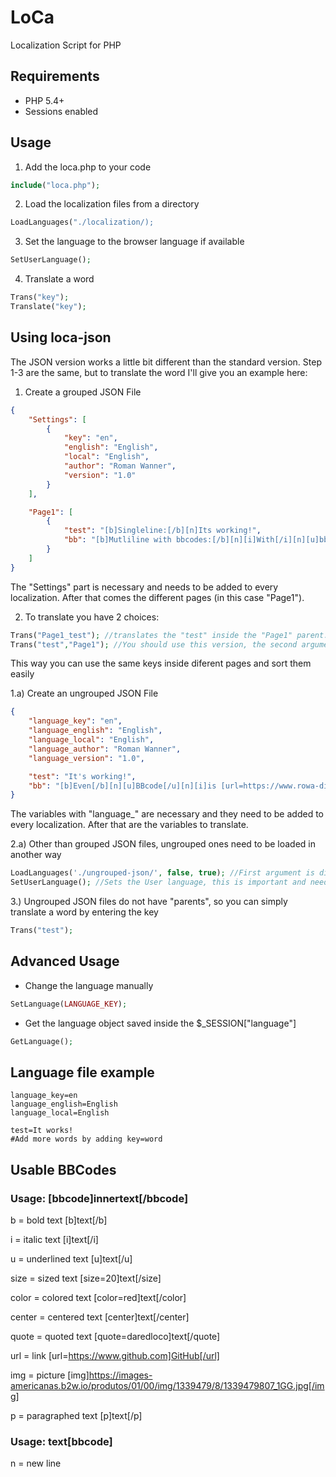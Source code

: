 # LoCa
 Localization Script for PHP

## Requirements
* PHP 5.4+
* Sessions enabled

## Usage
1) Add the loca.php to your code
```php
include("loca.php");
```

2) Load the localization files from a directory
```php
LoadLanguages("./localization/);
```

3) Set the language to the browser language if available
```php
SetUserLanguage();
```

4) Translate a word
```php
Trans("key");
Translate("key");
```

## Using loca-json
The JSON version works a little bit different than the standard version.
Step 1-3 are the same, but to translate the word I'll give you an example here:

1) Create a grouped JSON File
```json
{
    "Settings": [       
        {
            "key": "en",
            "english": "English",
            "local": "English",
            "author": "Roman Wanner",
            "version": "1.0"
        }
    ],

    "Page1": [
        {            
            "test": "[b]Singleline:[/b][n]Its working!",
            "bb": "[b]Mutliline with bbcodes:[/b][n][i]With[/i][n][u]bb[/u][n][url=https://www.rowa-digital.ch]codes[/url]!"
        }
    ]
}
```
The "Settings" part is necessary and needs to be added to every localization. After that comes the different pages (in this case "Page1").

2) To translate you have 2 choices:
```php
Trans("Page1_test"); //translates the "test" inside the "Page1" parent.
Trans("test","Page1"); //You should use this version, the second argument is the "page", the first is the "key".
```
This way you can use the same keys inside diferent pages and sort them easily

1.a) Create an ungrouped JSON File
```json
{
    "language_key": "en",
    "language_english": "English",
    "language_local": "English",
    "language_author": "Roman Wanner",
    "language_version": "1.0",

    "test": "It's working!",
    "bb": "[b]Even[/b][n][u]BBcode[/u][n][i]is [url=https://www.rowa-digital.ch]working[/url][/i]"
}
```
The variables with "language_" are necessary and they need to be added to every localization. After that are the variables to translate.

2.a) Other than grouped JSON files, ungrouped ones need to be loaded in another way
```php
LoadLanguages('./ungrouped-json/', false, true); //First argument is directory, second is if its grouped or not and third is if it should be reloaded every refresh or if it should use the data from the session. (You should use TRUE for debug purposes!)
SetUserLanguage(); //Sets the User language, this is important and needs to be done everything the Languages are reloaded
```
 3.) Ungrouped JSON files do not have "parents", so you can simply translate a word by entering the key
 ```php
 Trans("test");
 ```
 
## Advanced Usage
* Change the language manually
```php
SetLanguage(LANGUAGE_KEY);
```

* Get the language object saved inside the $_SESSION["language"]
```php
GetLanguage();
```

## Language file example
```
language_key=en
language_english=English
language_local=English

test=It works!
#Add more words by adding key=word
```

## Usable BBCodes
### Usage: [bbcode]innertext[/bbcode]
b = bold text [b]text[/b]

i = italic text [i]text[/i]

u = underlined text [u]text[/u]

size = sized text [size=20]text[/size]

color = colored text [color=red]text[/color]

center = centered text [center]text[/center]

quote = quoted text [quote=daredloco]text[/quote]

url = link [url=https://www.github.com]GitHub[/url]

img = picture [img]https://images-americanas.b2w.io/produtos/01/00/img/1339479/8/1339479807_1GG.jpg[/img]

p = paragraphed text [p]text[/p]


### Usage: text[bbcode]
n = new line

